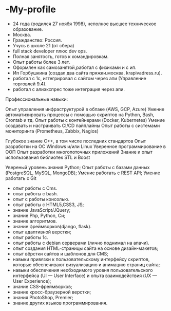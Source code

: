 # -My-profile
- 24 года (родился 27 ноябя 1998), неполное высшее техническое образование.
- Москва.
- Гражданство: Россия.
- Учусь в школе 21 (от сбера)
- full stack developer плюс dev ops.
- Полная занятость, готов к командировкам.
- Опыт работы более 3 лет.
- Оформлен как самозанятой,работал с физиками и с ип.
- Ип Горбушкина (создал два сайта пряжки.москва, krapivadress.ru).
- работал с 1с, игтегрировал с сайтом через апи (Управление торговлей 9.4).
- работал с алиэкспрес тоже интеграция через апи.


Профессиональные навыки:

Опыт управления инфраструктурой в облаке (AWS, GCP, Azure)
Умение автоматизировать процессы с помощью скриптов на Python, Bash, Crontab и тд.
Опыт работы с контейнерами (Docker, Kubernetes)
Умение создавать и настраивать CI/CD пайплайны
Опыт работы с системами мониторинга (Prometheus, Zabbix, Nagios)


Глубокое знание С++, в том числе последних стандартов
Опыт разработки на ОС Windows и/или Linux
Уверенное программирование в ООП
Опыт разработки многопоточных приложений
Знание и опыт использования библиотек STL и Boost

Увереный уровень знания Python;
Опыт работы с базами данных (PostgreSQL, MySQL, MongoDB);
Умение работать с REST API;
Умение работать с Git

- опыт работы с Cms.
- опыт работы с bash.
- опыт с работы консолью.
- опыт работы с HTML5,CSS3, JS;
- знание JavaScript/JQuery;
- знание Php, Python, Си;
- знание алгоритмов.
- знание фреймворков(django, flask).
- опыт адаптивной верстки;
- опыт работы 1с.
- опыт работы с debian серверами (лично поднимал на апачи).
- опыт создания HTML-страницы сайта на основе дизайн-макетов;
- опыт вёрстки сайтов и шаблонов для CMS;
- навыки привязки к пользовательскому интерфейсу скриптов, которые обеспечивают визуализацию и анимацию страниц сайта;
- навыки обеспечения необходимого уровня пользовательского интерфейса (UI — User Interface) и опыта взаимодействия (UX — User Experience);
- знание CSS-фреймворков; 
- знание кросс-браузерной верстки;
- знания PhotoShop, Premier;
- знание других языков программирования.

